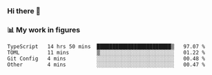 ### Hi there 👋

### 📊 My work in figures

<!--START_SECTION:waka-->

```text
TypeScript   14 hrs 50 mins  ████████████████████████▒   97.07 %
TOML         11 mins         ▒░░░░░░░░░░░░░░░░░░░░░░░░   01.22 %
Git Config   4 mins          ░░░░░░░░░░░░░░░░░░░░░░░░░   00.48 %
Other        4 mins          ░░░░░░░░░░░░░░░░░░░░░░░░░   00.47 %
```

<!--END_SECTION:waka-->
